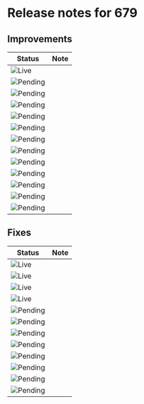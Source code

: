 # Release notes for 679

## Improvements

| Status | Note |
|--------|------|
| ![Live](https://img.shields.io/badge/Live-009E57?style=flat)  |  |
| ![Pending](https://img.shields.io/badge/Pending-DEA517?style=flat)  |  |
| ![Pending](https://img.shields.io/badge/Pending-DEA517?style=flat)  |  |
| ![Pending](https://img.shields.io/badge/Pending-DEA517?style=flat)  |  |
| ![Pending](https://img.shields.io/badge/Pending-DEA517?style=flat)  |  |
| ![Pending](https://img.shields.io/badge/Pending-DEA517?style=flat)  |  |
| ![Pending](https://img.shields.io/badge/Pending-DEA517?style=flat)  |  |
| ![Pending](https://img.shields.io/badge/Pending-DEA517?style=flat)  |  |
| ![Pending](https://img.shields.io/badge/Pending-DEA517?style=flat)  |  |
| ![Pending](https://img.shields.io/badge/Pending-DEA517?style=flat)  |  |
| ![Pending](https://img.shields.io/badge/Pending-DEA517?style=flat)  |  |
| ![Pending](https://img.shields.io/badge/Pending-DEA517?style=flat)  |  |
| ![Pending](https://img.shields.io/badge/Pending-DEA517?style=flat)  |  |
## Fixes

| Status | Note |
|--------|------|
| ![Live](https://img.shields.io/badge/Live-009E57?style=flat)  |  |
| ![Live](https://img.shields.io/badge/Live-009E57?style=flat)  |  |
| ![Live](https://img.shields.io/badge/Live-009E57?style=flat)  |  |
| ![Live](https://img.shields.io/badge/Live-009E57?style=flat)  |  |
| ![Pending](https://img.shields.io/badge/Pending-DEA517?style=flat)  |  |
| ![Pending](https://img.shields.io/badge/Pending-DEA517?style=flat)  |  |
| ![Pending](https://img.shields.io/badge/Pending-DEA517?style=flat)  |  |
| ![Pending](https://img.shields.io/badge/Pending-DEA517?style=flat)  |  |
| ![Pending](https://img.shields.io/badge/Pending-DEA517?style=flat)  |  |
| ![Pending](https://img.shields.io/badge/Pending-DEA517?style=flat)  |  |
| ![Pending](https://img.shields.io/badge/Pending-DEA517?style=flat)  |  |
| ![Pending](https://img.shields.io/badge/Pending-DEA517?style=flat)  |  |
